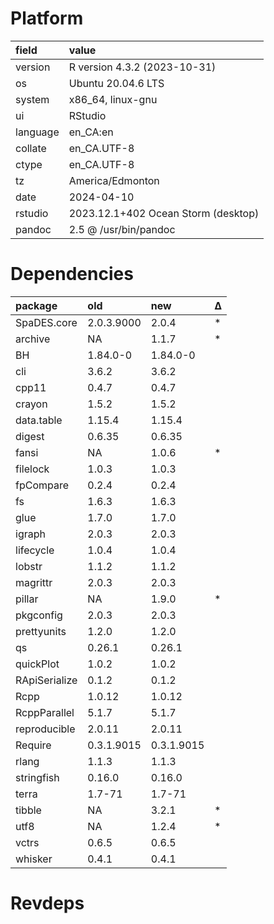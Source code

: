 # Platform

|field    |value                               |
|:--------|:-----------------------------------|
|version  |R version 4.3.2 (2023-10-31)        |
|os       |Ubuntu 20.04.6 LTS                  |
|system   |x86_64, linux-gnu                   |
|ui       |RStudio                             |
|language |en_CA:en                            |
|collate  |en_CA.UTF-8                         |
|ctype    |en_CA.UTF-8                         |
|tz       |America/Edmonton                    |
|date     |2024-04-10                          |
|rstudio  |2023.12.1+402 Ocean Storm (desktop) |
|pandoc   |2.5 @ /usr/bin/pandoc               |

# Dependencies

|package       |old        |new        |Δ  |
|:-------------|:----------|:----------|:--|
|SpaDES.core   |2.0.3.9000 |2.0.4      |*  |
|archive       |NA         |1.1.7      |*  |
|BH            |1.84.0-0   |1.84.0-0   |   |
|cli           |3.6.2      |3.6.2      |   |
|cpp11         |0.4.7      |0.4.7      |   |
|crayon        |1.5.2      |1.5.2      |   |
|data.table    |1.15.4     |1.15.4     |   |
|digest        |0.6.35     |0.6.35     |   |
|fansi         |NA         |1.0.6      |*  |
|filelock      |1.0.3      |1.0.3      |   |
|fpCompare     |0.2.4      |0.2.4      |   |
|fs            |1.6.3      |1.6.3      |   |
|glue          |1.7.0      |1.7.0      |   |
|igraph        |2.0.3      |2.0.3      |   |
|lifecycle     |1.0.4      |1.0.4      |   |
|lobstr        |1.1.2      |1.1.2      |   |
|magrittr      |2.0.3      |2.0.3      |   |
|pillar        |NA         |1.9.0      |*  |
|pkgconfig     |2.0.3      |2.0.3      |   |
|prettyunits   |1.2.0      |1.2.0      |   |
|qs            |0.26.1     |0.26.1     |   |
|quickPlot     |1.0.2      |1.0.2      |   |
|RApiSerialize |0.1.2      |0.1.2      |   |
|Rcpp          |1.0.12     |1.0.12     |   |
|RcppParallel  |5.1.7      |5.1.7      |   |
|reproducible  |2.0.11     |2.0.11     |   |
|Require       |0.3.1.9015 |0.3.1.9015 |   |
|rlang         |1.1.3      |1.1.3      |   |
|stringfish    |0.16.0     |0.16.0     |   |
|terra         |1.7-71     |1.7-71     |   |
|tibble        |NA         |3.2.1      |*  |
|utf8          |NA         |1.2.4      |*  |
|vctrs         |0.6.5      |0.6.5      |   |
|whisker       |0.4.1      |0.4.1      |   |

# Revdeps

